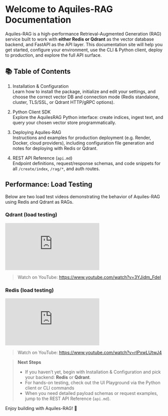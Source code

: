 # Welcome to Aquiles-RAG Documentation

Aquiles-RAG is a high-performance Retrieval-Augmented Generation (RAG) service built to work with **either Redis or Qdrant** as the vector database backend, and FastAPI as the API layer. This documentation site will help you get started, configure your environment, use the CLI & Python client, deploy to production, and explore the full API surface.

## 📚 Table of Contents

1. Installation & Configuration  
   Learn how to install the package, initialize and edit your settings, and choose the correct vector DB and connection mode (Redis standalone, cluster, TLS/SSL, or Qdrant HTTP/gRPC options).

2. Python Client SDK  
   Explore the AquilesRAG Python interface: create indices, ingest text, and query your chosen vector store programmatically.

3. Deploying Aquiles-RAG  
   Instructions and examples for production deployment (e.g. Render, Docker, cloud providers), including configuration file generation and notes for deploying with Redis or Qdrant.

4. REST API Reference (`api.md`)  
   Endpoint definitions, request/response schemas, and code snippets for all `/create/index`, `/rag/*`, and auth routes.

## Performance: Load Testing

Below are two load test videos demonstrating the behavior of Aquiles-RAG using Redis and Qdrant as RAGs.

### Qdrant (load testing)
<div class="video-wrapper">
  <iframe
    src="https://www.youtube.com/embed/3YJidm_FdeI?si=Ik8ePylrRmZuLo2_"
    frameborder="0"
    allow="accelerometer; autoplay; clipboard-write; encrypted-media; gyroscope; picture-in-picture; web-share"
    referrerpolicy="strict-origin-when-cross-origin"
    allowfullscreen
    loading="lazy"></iframe>
</div>

> Watch on YouTube: https://www.youtube.com/watch?v=3YJidm_FdeI

### Redis (load testing)
<div class="video-wrapper">
  <iframe
    src="https://www.youtube.com/embed/rlPxwLUtwJ4?si=fNslBDKkTCgyzdjE"
    frameborder="0"
    allow="accelerometer; autoplay; clipboard-write; encrypted-media; gyroscope; picture-in-picture; web-share"
    referrerpolicy="strict-origin-when-cross-origin"
    allowfullscreen
    loading="lazy"></iframe>
</div>

> Watch on YouTube: https://www.youtube.com/watch?v=rlPxwLUtwJ4


> **Next Steps**  
> - If you haven’t yet, begin with Installation & Configuration and pick your backend: **Redis** or **Qdrant**.  
> - For hands-on testing, check out the UI Playground via the Python client or CLI commands
> - When you need detailed payload schemas or request examples, jump to the REST API Reference (`api.md`).

Enjoy building with Aquiles-RAG! 🚀